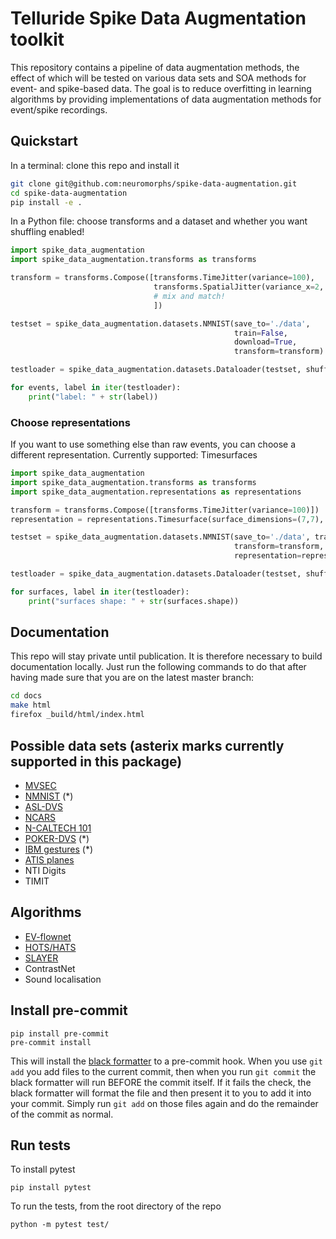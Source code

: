 # Telluride Spike Data Augmentation toolkit
This repository contains a pipeline of data augmentation methods, the effect of which will be tested on various data sets and SOA methods for event- and spike-based data. The goal is to reduce overfitting in learning algorithms by providing implementations of data augmentation methods for event/spike recordings.

## Quickstart
In a terminal: clone this repo and install it
```bash
git clone git@github.com:neuromorphs/spike-data-augmentation.git
cd spike-data-augmentation
pip install -e .
```

In a Python file: choose transforms and a dataset and whether you want shuffling enabled!
```python
import spike_data_augmentation
import spike_data_augmentation.transforms as transforms

transform = transforms.Compose([transforms.TimeJitter(variance=100),
                                transforms.SpatialJitter(variance_x=2, variance_y=2),
                                # mix and match!
                                ])

testset = spike_data_augmentation.datasets.NMNIST(save_to='./data',
                                                  train=False,
                                                  download=True,
                                                  transform=transform)

testloader = spike_data_augmentation.datasets.Dataloader(testset, shuffle=True)

for events, label in iter(testloader):
    print("label: " + str(label))
```

### Choose representations
If you want to use something else than raw events, you can choose a different representation. Currently supported: Timesurfaces
```python
import spike_data_augmentation
import spike_data_augmentation.transforms as transforms
import spike_data_augmentation.representations as representations

transform = transforms.Compose([transforms.TimeJitter(variance=100)])
representation = representations.Timesurface(surface_dimensions=(7,7), tau=5e3, decay='lin')

testset = spike_data_augmentation.datasets.NMNIST(save_to='./data', train=False, download=True,
                                                  transform=transform, # will be applied before representation
                                                  representation=representation)

testloader = spike_data_augmentation.datasets.Dataloader(testset, shuffle=True)

for surfaces, label in iter(testloader):
    print("surfaces shape: " + str(surfaces.shape))
```

## Documentation
This repo will stay private until publication. It is therefore necessary to build documentation locally. Just run the following commands to do that after having made sure that you are on the latest master branch:
```bash
cd docs
make html
firefox _build/html/index.html
```

## Possible data sets (asterix marks currently supported in this package)
- [MVSEC](https://daniilidis-group.github.io/mvsec/)
- [NMNIST](https://www.garrickorchard.com/datasets/n-mnist) (\*)
- [ASL-DVS](https://github.com/PIX2NVS/NVS2Graph)
- [NCARS](https://www.prophesee.ai/dataset-n-cars/)
- [N-CALTECH 101](https://www.garrickorchard.com/datasets/n-caltech101)
- [POKER-DVS](http://www2.imse-cnm.csic.es/caviar/POKERDVS.html) (\*)
- [IBM gestures](http://www.research.ibm.com/dvsgesture/) (\*)
- [ATIS planes](https://www.westernsydney.edu.au/bens/home/reproducible_research/atis_planes)
- NTI Digits
- TIMIT

## Algorithms
- [EV-flownet](https://arxiv.org/pdf/1802.06898.pdf)
- [HOTS/HATS](http://openaccess.thecvf.com/content_cvpr_2018/papers/Sironi_HATS_Histograms_of_CVPR_2018_paper.pdf)
- [SLAYER](https://papers.nips.cc/paper/7415-slayer-spike-layer-error-reassignment-in-time.pdf)
- ContrastNet
- Sound localisation

## Install pre-commit

```
pip install pre-commit
pre-commit install
```

This will install the [black formatter](https://black.readthedocs.io/en/stable/) to a pre-commit hook. When you use ```git add``` you add files to the current commit, then when you run ```git commit``` the black formatter will run BEFORE the commit itself. If it fails the check, the black formatter will format the file and then present it to you to add it into your commit. Simply run ```git add``` on those files again and do the remainder of the commit as normal.

## Run tests

To install pytest

```
pip install pytest
```

To run the tests, from the root directory of the repo

```
python -m pytest test/
```
